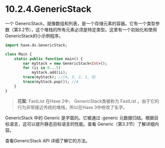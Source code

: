 # 10.2.4.GenericStack

一个 GenericStack，就像数组和列表，是一个存储元素的容器。它有一个类型参数（第3.2节），这个堆栈的所有元素必须是特定类型。这里有一个初始化和使用GenericStack的小示例程序。

```haxe
import haxe.ds.GenericStack;

class Main {
    static public function main() {
        var myStack = new GenericStack<Int>(); 
        for (ii in 0...5) 
            myStack.add(ii); 
        trace(myStack); //{4, 3, 2, 1, 0} 
        trace(myStack.pop()); //4 
    } 
}
```

> **花絮**: FastList
> 在Haxe 2中， GenericStack类被称为 FastList 。由于它的行为非常接近传统的堆栈，所以在Haxe 3中修改了名字。

GenericStack 中的 Generic 是字面的。它被通过 :generic 元数据归结。根据目标语言，这可以提升静态目标语言的性能。查看 Generic（第3.3节）了解详细内容。

查看GenericStack API 详细了解它的方法。